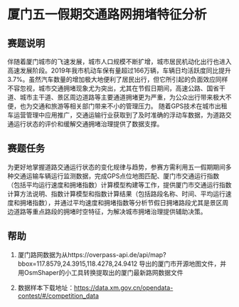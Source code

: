 # 厦门五一假期交通路网拥堵特征分析

## 赛题说明

伴随着厦门城市的飞速发展，城市人口规模不断扩增，城市居民机动化出行也进入高速发展阶段。2019年我市机动车保有量超过166万辆，车辆日均活跃度同比提升3.7%。虽然汽车数量的增加极大地便利了居民出行，但它所引起的负面效应同样不容忽视，城市交通拥堵现象尤为突出，尤其在节假日期间，高速公路、国省干道、城市主干道、景区周边道路等主要通道拥堵更为严重，为公众出行带来极大不便，也为交通和旅游等相关部门带来不小的管理压力。 随着GPS技术在城市出租车运营管理中应用推广，交通运输行业获取到了及时准确的浮动车数据，为道路交通运行状态的评价和缓解交通拥堵治理提供了数据支撑。

## 赛题任务

为更好地掌握道路交通运行状态的变化规律与趋势，参赛方需利用五一假期期间多种交通运输车辆运行监测数据，完成GPS点位地图匹配、厦门市交通运行指数（包括平均运行速度和拥堵指数）计算模型构建等工作，提供厦门市交通运行指数计算方法说明、指数计算模型和指数计算结果（包括路段名称、时间、平均运行速度和拥堵指数），并通过平均速度和拥堵指数等分析节假日拥堵路段尤其是景区周边道路等重点路段的拥堵时空特征，为解决城市拥堵治理提供辅助决策。

## 帮助

1. 厦门路网数据为从https://overpass-api.de/api/map?bbox=117.8579,24.3915,118.4278,24.9412 导出的厦门市开源地图文件，并用OsmShaper的小工具转换提取出的厦门最新路网数据文件

2. 数据样本下载地址：https://data.xm.gov.cn/opendata-contest/#/competition_data
